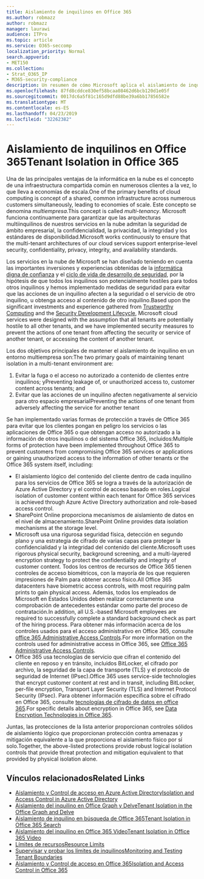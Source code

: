 ```yaml
---
title: Aislamiento de inquilinos en Office 365
ms.author: robmazz
author: robmazz
manager: laurawi
audience: ITPro
ms.topic: article
ms.service: O365-seccomp
localization_priority: Normal
search.appverid:
- MET150
ms.collection:
- Strat_O365_IP
- M365-security-compliance
description: Un resumen de cómo Microsoft aplica el aislamiento de inquilino para Office 365.
ms.openlocfilehash: 87fd8cddce830ef58bcaa08462d6bcb120d1e05f
ms.sourcegitcommit: 0017dc6a5f81c165d9dfd88be39a6bb17856582e
ms.translationtype: MT
ms.contentlocale: es-ES
ms.lasthandoff: 04/23/2019
ms.locfileid: "32262382"
---
```

# <a name="tenant-isolation-in-office-365"></a><span data-ttu-id="f59cc-103">Aislamiento de inquilinos en Office 365</span><span class="sxs-lookup"><span data-stu-id="f59cc-103">Tenant Isolation in Office 365</span></span>

<span data-ttu-id="f59cc-104">Una de las principales ventajas de la informática en la nube es el concepto de una infraestructura compartida común en numerosos clientes a la vez, lo que lleva a economías de escala.</span><span class="sxs-lookup"><span data-stu-id="f59cc-104">One of the primary benefits of cloud computing is concept of a shared, common infrastructure across numerous customers simultaneously, leading to economies of scale.</span></span> <span data-ttu-id="f59cc-105">Este concepto se denomina *multiempresa*.</span><span class="sxs-lookup"><span data-stu-id="f59cc-105">This concept is called *multi-tenancy*.</span></span> <span data-ttu-id="f59cc-106">Microsoft funciona continuamente para garantizar que las arquitecturas multiinquilinos de nuestros servicios en la nube admitan la seguridad de ámbito empresarial, la confidencialidad, la privacidad, la integridad y los estándares de disponibilidad.</span><span class="sxs-lookup"><span data-stu-id="f59cc-106">Microsoft works continuously to ensure that the multi-tenant architectures of our cloud services support enterprise-level security, confidentiality, privacy, integrity, and availability standards.</span></span>

<span data-ttu-id="f59cc-107">Los servicios en la nube de Microsoft se han diseñado teniendo en cuenta las importantes inversiones y experiencias obtenidas de la [informática digna de confianza](https://www.microsoft.com/en-us/twc/default.aspx) y el [ciclo de vida de desarrollo de seguridad](http://www.microsoft.com/security/sdl/default.aspx), por la hipótesis de que todos los inquilinos son potencialmente hostiles para todos otros inquilinos y hemos implementado medidas de seguridad para evitar que las acciones de un inquilino afecten a la seguridad o el servicio de otro inquilino, u obtenga acceso al contenido de otro inquilino.</span><span class="sxs-lookup"><span data-stu-id="f59cc-107">Based upon the significant investments and experience gathered from [Trustworthy Computing](https://www.microsoft.com/en-us/twc/default.aspx) and the [Security Development Lifecycle](http://www.microsoft.com/security/sdl/default.aspx), Microsoft cloud services were designed with the assumption that all tenants are potentially hostile to all other tenants, and we have implemented security measures to prevent the actions of one tenant from affecting the security or service of another tenant, or accessing the content of another tenant.</span></span>

<span data-ttu-id="f59cc-108">Los dos objetivos principales de mantener el aislamiento de inquilino en un entorno multiempresa son:</span><span class="sxs-lookup"><span data-stu-id="f59cc-108">The two primary goals of maintaining tenant isolation in a multi-tenant environment are:</span></span>
1.  <span data-ttu-id="f59cc-109">Evitar la fuga o el acceso no autorizado a contenido de clientes entre inquilinos; y</span><span class="sxs-lookup"><span data-stu-id="f59cc-109">Preventing leakage of, or unauthorized access to, customer content across tenants; and</span></span>
2.  <span data-ttu-id="f59cc-110">Evitar que las acciones de un inquilino afecten negativamente al servicio para otro espacio empresarial</span><span class="sxs-lookup"><span data-stu-id="f59cc-110">Preventing the actions of one tenant from adversely affecting the service for another tenant</span></span>

<span data-ttu-id="f59cc-111">Se han implementado varias formas de protección a través de Office 365 para evitar que los clientes pongan en peligro los servicios o las aplicaciones de Office 365 o que obtengan acceso no autorizado a la información de otros inquilinos o del sistema Office 365, incluidos:</span><span class="sxs-lookup"><span data-stu-id="f59cc-111">Multiple forms of protection have been implemented throughout Office 365 to prevent customers from compromising Office 365 services or applications or gaining unauthorized access to the information of other tenants or the Office 365 system itself, including:</span></span>
- <span data-ttu-id="f59cc-112">El aislamiento lógico del contenido del cliente dentro de cada inquilino para los servicios de Office 365 se logra a través de la autorización de Azure Active Directory y el control de acceso basado en roles.</span><span class="sxs-lookup"><span data-stu-id="f59cc-112">Logical isolation of customer content within each tenant for Office 365 services is achieved through Azure Active Directory authorization and role-based access control.</span></span>
- <span data-ttu-id="f59cc-113">SharePoint Online proporciona mecanismos de aislamiento de datos en el nivel de almacenamiento.</span><span class="sxs-lookup"><span data-stu-id="f59cc-113">SharePoint Online provides data isolation mechanisms at the storage level.</span></span>
- <span data-ttu-id="f59cc-114">Microsoft usa una rigurosa seguridad física, detección en segundo plano y una estrategia de cifrado de varias capas para proteger la confidencialidad y la integridad del contenido del cliente.</span><span class="sxs-lookup"><span data-stu-id="f59cc-114">Microsoft uses rigorous physical security, background screening, and a multi-layered encryption strategy to protect the confidentiality and integrity of customer content.</span></span> <span data-ttu-id="f59cc-115">Todos los centros de recursos de Office 365 tienen controles de acceso biométricos, con la mayoría de los que requieren impresiones de Palm para obtener acceso físico.</span><span class="sxs-lookup"><span data-stu-id="f59cc-115">All Office 365 datacenters have biometric access controls, with most requiring palm prints to gain physical access.</span></span> <span data-ttu-id="f59cc-116">Además, todos los empleados de Microsoft en Estados Unidos deben realizar correctamente una comprobación de antecedentes estándar como parte del proceso de contratación.</span><span class="sxs-lookup"><span data-stu-id="f59cc-116">In addition, all U.S.-based Microsoft employees are required to successfully complete a standard background check as part of the hiring process.</span></span> <span data-ttu-id="f59cc-117">Para obtener más información acerca de los controles usados para el acceso administrativo en Office 365, consulte [office 365 Administrative Access Controls](office-365-administrative-access-controls-overview.md).</span><span class="sxs-lookup"><span data-stu-id="f59cc-117">For more information on the controls used for administrative access in Office 365, see [Office 365 Administrative Access Controls](office-365-administrative-access-controls-overview.md).</span></span>
- <span data-ttu-id="f59cc-118">Office 365 usa tecnologías de servicio que cifran el contenido del cliente en reposo y en tránsito, incluidos BitLocker, el cifrado por archivo, la seguridad de la capa de transporte (TLS) y el protocolo de seguridad de Internet (IPsec).</span><span class="sxs-lookup"><span data-stu-id="f59cc-118">Office 365 uses service-side technologies that encrypt customer content at rest and in transit, including BitLocker, per-file encryption, Transport Layer Security (TLS) and Internet Protocol Security (IPsec).</span></span> <span data-ttu-id="f59cc-119">Para obtener información específica sobre el cifrado en Office 365, consulte [tecnologías de cifrado de datos en office 365](office-365-encryption-in-the-microsoft-cloud-overview.md).</span><span class="sxs-lookup"><span data-stu-id="f59cc-119">For specific details about encryption in Office 365, see [Data Encryption Technologies in Office 365](office-365-encryption-in-the-microsoft-cloud-overview.md).</span></span>

<span data-ttu-id="f59cc-120">Juntas, las protecciones de la lista anterior proporcionan controles sólidos de aislamiento lógico que proporcionan protección contra amenazas y mitigación equivalente a la que proporciona el aislamiento físico por sí solo.</span><span class="sxs-lookup"><span data-stu-id="f59cc-120">Together, the above-listed protections provide robust logical isolation controls that provide threat protection and mitigation equivalent to that provided by physical isolation alone.</span></span>

## <a name="related-links"></a><span data-ttu-id="f59cc-121">Vínculos relacionados</span><span class="sxs-lookup"><span data-stu-id="f59cc-121">Related Links</span></span>
- [<span data-ttu-id="f59cc-122">Aislamiento y Control de acceso en Azure Active Directory</span><span class="sxs-lookup"><span data-stu-id="f59cc-122">Isolation and Access Control in Azure Active Directory</span></span>](office-365-isolation-in-azure-active-directory.md)
- [<span data-ttu-id="f59cc-123">Aislamiento del inquilino en Office Graph y Delve</span><span class="sxs-lookup"><span data-stu-id="f59cc-123">Tenant Isolation in the Office Graph and Delve</span></span>](office-365-isolation-in-graph-and-delve.md)
- [<span data-ttu-id="f59cc-124">Aislamiento de inquilino en búsqueda de Office 365</span><span class="sxs-lookup"><span data-stu-id="f59cc-124">Tenant Isolation in Office 365 Search</span></span>](office-365-isolation-in-office-365-search.md)
- [<span data-ttu-id="f59cc-125">Aislamiento del inquilino en Office 365 Video</span><span class="sxs-lookup"><span data-stu-id="f59cc-125">Tenant Isolation in Office 365 Video</span></span>](office-365-isolation-in-office-365-video.md)
- [<span data-ttu-id="f59cc-126">Límites de recursos</span><span class="sxs-lookup"><span data-stu-id="f59cc-126">Resource Limits</span></span>](office-365-resource-limits.md)
- [<span data-ttu-id="f59cc-127">Supervisar y probar los límites de inquilinos</span><span class="sxs-lookup"><span data-stu-id="f59cc-127">Monitoring and Testing Tenant Boundaries</span></span>](office-365-monitoring-and-testing.md)
- [<span data-ttu-id="f59cc-128">Aislamiento y Control de acceso en Office 365</span><span class="sxs-lookup"><span data-stu-id="f59cc-128">Isolation and Access Control in Office 365</span></span>](office-365-isolation-in-office-365.md)